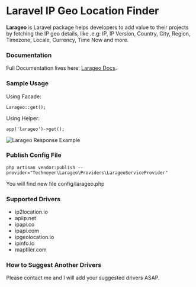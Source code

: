 
# Laravel IP Geo Location Finder

**Larageo** is Laravel package helps developers to add value to their projects by fetching the IP geo details, like .e.g: IP, IP Version, Country, City, Region, Timezone, Locale, Currency, Time Now and more.

### Documentation
Full Documentation lives here: [Larageo Docs](https://laravel.technoyer.com/larageo).

### Sample Usage
Using Facade:
```
Larageo::get();
```
Using Helper:
```
app('larageo')->get();
```
![Larageo Response Example](https://technoyer.com/img/larageo-response.jpg)

### Publish Config File
```
php artisan vendor:publish --provider="Technoyer\Larageo\Providers\LarageoServiceProvider"
```
You will find new file config/larageo.php
### Supported Drivers
- ip2location.io
- apiip.net
- ipapi.co
- ipapi.com
- ipgeolocation.io
- ipinfo.io
- maptiler.com

### How to Suggest Another Drivers
Please contact me and I will add your suggested drivers ASAP.

